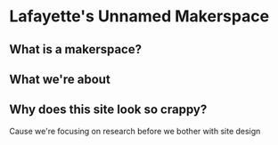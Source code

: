 # Lafayette's Unnamed Makerspace

## What is a makerspace?

## What we're about

## Why does this site look so crappy?
Cause we're focusing on research before we bother with site design
